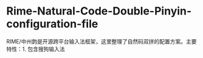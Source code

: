 # Rime-Natural-Code-Double-Pinyin-configuration-file
RIME/中州韵是开源跨平台输入法框架，这里整理了自然码双拼的配置方案。主要特性：1. 包含搜狗输入法
